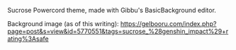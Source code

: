 Sucrose Powercord theme, made with Gibbu's BasicBackground editor.

Background image (as of this writing): https://gelbooru.com/index.php?page=post&s=view&id=5770551&tags=sucrose_%28genshin_impact%29+rating%3Asafe
